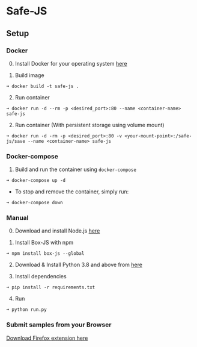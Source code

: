 # Safe-JS

## Setup
### Docker
0. Install Docker for your operating system
[here](https://docs.docker.com/engine/install/)

1. Build image
```shell
➜ docker build -t safe-js .
```

2. Run container
```shell
➜ docker run -d --rm -p <desired_port>:80 --name <container-name> safe-js
```

2. Run container (With persistent storage using volume mount)
```shell
➜ docker run -d -rm -p <desired_port>:80 -v <your-mount-point>:/safe-js/save --name <container-name> safe-js
```

### Docker-compose

1. Build and run the container using `docker-compose`
```shell
➜ docker-compose up -d
```

- To stop and remove the container, simply run:
```shell
➜ docker-compose down
```

### Manual

0. Download and install Node.js 
[here](https://nodejs.org/en/)

1. Install Box-JS with npm
```shell
➜ npm install box-js --global
```

2. Download & Install Python 3.8 and above from
[here](https://www.python.org/downloads/)

3. Install dependencies
```shell
➜ pip install -r requirements.txt
```
4. Run
```shell
➜ python run.py
```

### Submit samples from your Browser

[Download Firefox extension here](https://github.com/vangeance666/safe-js-extension)
